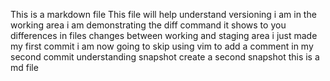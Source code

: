 This is a markdown file
This file will help understand versioning
i am in the working area
i am demonstrating the diff command
it shows to you differences in files changes between working and staging area 
i just made my first commit
i am now going to skip using vim to add a comment in my second commit
understanding snapshot
create a second snapshot
this is a md file
